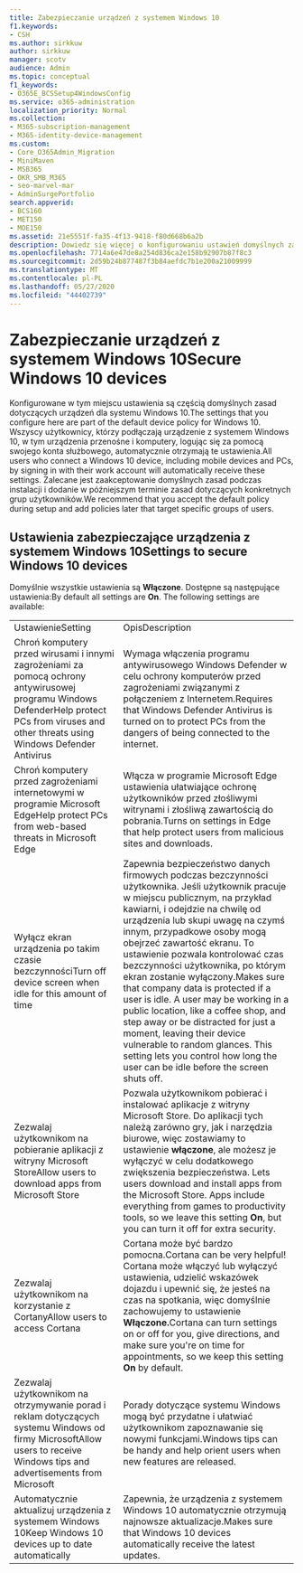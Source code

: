 ```yaml
---
title: Zabezpieczanie urządzeń z systemem Windows 10
f1.keywords:
- CSH
ms.author: sirkkuw
author: sirkkuw
manager: scotv
audience: Admin
ms.topic: conceptual
f1_keywords:
- O365E_BCSSetup4WindowsConfig
ms.service: o365-administration
localization_priority: Normal
ms.collection:
- M365-subscription-management
- M365-identity-device-management
ms.custom:
- Core_O365Admin_Migration
- MiniMaven
- MSB365
- OKR_SMB_M365
- seo-marvel-mar
- AdminSurgePortfolio
search.appverid:
- BCS160
- MET150
- MOE150
ms.assetid: 21e5551f-fa35-4f13-9418-f80d668b6a2b
description: Dowiedz się więcej o konfigurowaniu ustawień domyślnych zasad dotyczących urządzeń, które otrzyma dowolne urządzenie z systemem Windows 10 po zalogowaniu się na swoje konto służbowe.
ms.openlocfilehash: 7714a6e47de8a254d836ca2e158b92907b87f8c3
ms.sourcegitcommit: 2d59b24b877487f3b84aefdc7b1e200a21009999
ms.translationtype: MT
ms.contentlocale: pl-PL
ms.lasthandoff: 05/27/2020
ms.locfileid: "44402739"
---
```

# <a name="secure-windows-10-devices"></a><span data-ttu-id="b95d9-103">Zabezpieczanie urządzeń z systemem Windows 10</span><span class="sxs-lookup"><span data-stu-id="b95d9-103">Secure Windows 10 devices</span></span>

<span data-ttu-id="b95d9-104">Konfigurowane w tym miejscu ustawienia są częścią domyślnych zasad dotyczących urządzeń dla systemu Windows 10.</span><span class="sxs-lookup"><span data-stu-id="b95d9-104">The settings that you configure here are part of the default device policy for Windows 10.</span></span> <span data-ttu-id="b95d9-105">Wszyscy użytkownicy, którzy podłączają urządzenie z systemem Windows 10, w tym urządzenia przenośne i komputery, logując się za pomocą swojego konta służbowego, automatycznie otrzymają te ustawienia.</span><span class="sxs-lookup"><span data-stu-id="b95d9-105">All users who connect a Windows 10 device, including mobile devices and PCs, by signing in with their work account will automatically receive these settings.</span></span> <span data-ttu-id="b95d9-106">Zalecane jest zaakceptowanie domyślnych zasad podczas instalacji i dodanie w późniejszym terminie zasad dotyczących konkretnych grup użytkowników.</span><span class="sxs-lookup"><span data-stu-id="b95d9-106">We recommend that you accept the default policy during setup and add policies later that target specific groups of users.</span></span>
  
## <a name="settings-to-secure-windows-10-devices"></a><span data-ttu-id="b95d9-107">Ustawienia zabezpieczające urządzenia z systemem Windows 10</span><span class="sxs-lookup"><span data-stu-id="b95d9-107">Settings to secure Windows 10 devices</span></span>

<span data-ttu-id="b95d9-p102">Domyślnie wszystkie ustawienia są **Włączone**. Dostępne są następujące ustawienia:</span><span class="sxs-lookup"><span data-stu-id="b95d9-p102">By default all settings are **On**. The following settings are available:</span></span>
  
|||
|:-----|:-----|
|<span data-ttu-id="b95d9-110">Ustawienie</span><span class="sxs-lookup"><span data-stu-id="b95d9-110">Setting</span></span>  <br/> |<span data-ttu-id="b95d9-111">Opis</span><span class="sxs-lookup"><span data-stu-id="b95d9-111">Description</span></span>  <br/> |
|<span data-ttu-id="b95d9-112">Chroń komputery przed wirusami i innymi zagrożeniami za pomocą ochrony antywirusowej programu Windows Defender</span><span class="sxs-lookup"><span data-stu-id="b95d9-112">Help protect PCs from viruses and other threats using Windows Defender Antivirus</span></span>  <br/> |<span data-ttu-id="b95d9-113">Wymaga włączenia programu antywirusowego Windows Defender w celu ochrony komputerów przed zagrożeniami związanymi z połączeniem z Internetem.</span><span class="sxs-lookup"><span data-stu-id="b95d9-113">Requires that Windows Defender Antivirus is turned on to protect PCs from the dangers of being connected to the internet.</span></span>  <br/> |
|<span data-ttu-id="b95d9-114">Chroń komputery przed zagrożeniami internetowymi w programie Microsoft Edge</span><span class="sxs-lookup"><span data-stu-id="b95d9-114">Help protect PCs from web-based threats in Microsoft Edge</span></span>  <br/> |<span data-ttu-id="b95d9-115">Włącza w programie Microsoft Edge ustawienia ułatwiające ochronę użytkowników przed złośliwymi witrynami i złośliwą zawartością do pobrania.</span><span class="sxs-lookup"><span data-stu-id="b95d9-115">Turns on settings in Edge that help protect users from malicious sites and downloads.</span></span>  <br/> |
|<span data-ttu-id="b95d9-116">Wyłącz ekran urządzenia po takim czasie bezczynności</span><span class="sxs-lookup"><span data-stu-id="b95d9-116">Turn off device screen when idle for this amount of time</span></span>  <br/> |<span data-ttu-id="b95d9-p103">Zapewnia bezpieczeństwo danych firmowych podczas bezczynności użytkownika. Jeśli użytkownik pracuje w miejscu publicznym, na przykład kawiarni, i odejdzie na chwilę od urządzenia lub skupi uwagę na czymś innym, przypadkowe osoby mogą obejrzeć zawartość ekranu. To ustawienie pozwala kontrolować czas bezczynności użytkownika, po którym ekran zostanie wyłączony.</span><span class="sxs-lookup"><span data-stu-id="b95d9-p103">Makes sure that company data is protected if a user is idle. A user may be working in a public location, like a coffee shop, and step away or be distracted for just a moment, leaving their device vulnerable to random glances. This setting lets you control how long the user can be idle before the screen shuts off.</span></span>  <br/> |
|<span data-ttu-id="b95d9-120">Zezwalaj użytkownikom na pobieranie aplikacji z witryny Microsoft Store</span><span class="sxs-lookup"><span data-stu-id="b95d9-120">Allow users to download apps from Microsoft Store</span></span>  <br/> |<span data-ttu-id="b95d9-p104">Pozwala użytkownikom pobierać i instalować aplikacje z witryny Microsoft Store. Do aplikacji tych należą zarówno gry, jak i narzędzia biurowe, więc zostawiamy to ustawienie **włączone**, ale możesz je wyłączyć w celu dodatkowego zwiększenia bezpieczeństwa.  </span><span class="sxs-lookup"><span data-stu-id="b95d9-p104">Lets users download and install apps from the Microsoft Store. Apps include everything from games to productivity tools, so we leave this setting **On**, but you can turn it off for extra security.  </span></span><br/> |
|<span data-ttu-id="b95d9-123">Zezwalaj użytkownikom na korzystanie z Cortany</span><span class="sxs-lookup"><span data-stu-id="b95d9-123">Allow users to access Cortana</span></span>  <br/> |<span data-ttu-id="b95d9-124">Cortana może być bardzo pomocna.</span><span class="sxs-lookup"><span data-stu-id="b95d9-124">Cortana can be very helpful!</span></span> <span data-ttu-id="b95d9-125">Cortana może włączyć lub wyłączyć ustawienia, udzielić wskazówek dojazdu i upewnić się, że jesteś na czas na spotkania, więc domyślnie zachowujemy to ustawienie **Włączone.**</span><span class="sxs-lookup"><span data-stu-id="b95d9-125">Cortana can turn settings on or off for you, give directions, and make sure you're on time for appointments, so we keep this setting **On** by default.</span></span>  <br/> |
|<span data-ttu-id="b95d9-126">Zezwalaj użytkownikom na otrzymywanie porad i reklam dotyczących systemu Windows od firmy Microsoft</span><span class="sxs-lookup"><span data-stu-id="b95d9-126">Allow users to receive Windows tips and advertisements from Microsoft</span></span>  <br/> |<span data-ttu-id="b95d9-127">Porady dotyczące systemu Windows mogą być przydatne i ułatwiać użytkownikom zapoznawanie się nowymi funkcjami.</span><span class="sxs-lookup"><span data-stu-id="b95d9-127">Windows tips can be handy and help orient users when new features are released.</span></span>  <br/> |
|<span data-ttu-id="b95d9-128">Automatycznie aktualizuj urządzenia z systemem Windows 10</span><span class="sxs-lookup"><span data-stu-id="b95d9-128">Keep Windows 10 devices up to date automatically</span></span>  <br/> |<span data-ttu-id="b95d9-129">Zapewnia, że urządzenia z systemem Windows 10 automatycznie otrzymują najnowsze aktualizacje.</span><span class="sxs-lookup"><span data-stu-id="b95d9-129">Makes sure that Windows 10 devices automatically receive the latest updates.</span></span>  <br/> |
   

